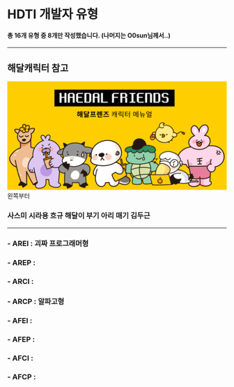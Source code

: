 HDTI 개발자 유형
==
#### 총 16개 유형 중 8개만 작성했습니다. (나머지는 O0sun님께서..)
***
## 해달캐릭터 참고
![해달캐릭터](./images/해달캐릭터.png)
왼쪽부터
### 사스미 시라용 흐규 해달이 부기 아리 매기 김두근
***
### - AREI : 괴짜 프로그래머형
### - AREP : 
### - ARCI :
### - ARCP : 알파고형
### - AFEI :
### - AFEP :
### - AFCI :
### - AFCP :

